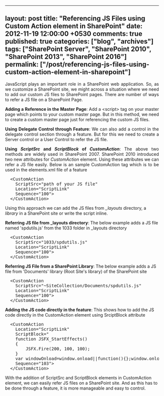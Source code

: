 ---
layout: post
title: "Referencing JS Files using Custom Action element in SharePoint"
date: 2012-11-19 12:00:00 +0530
comments: true
published: true
categories: ["blog", "archives"]
tags: ["SharePoint Server", "SharePoint 2010", "SharePoint 2013", "SharePoint 2016"]
permalink: ["/post/referencing-js-files-using-custom-action-element-in-sharepoint"]
  ---
<!-- more -->
<p style="text-align: justify;">JavaScript plays an important role in a SharePoint web application. So, as we customize a SharePoint site, we might across a situation where we need to add our custom JS files to SharePoint pages. There are number of ways to refer a JS file on a SharePoint Page.</p>
<p style="text-align: justify;"><strong>Adding a Reference in the Master Page</strong>: Add a &lt;script&gt; tag on your master page which points to your custom master page. But in this method, we need to create a custom master page just for referencing the custom JS files.</p>
<p style="text-align: justify;"><strong>Using Delegate Control through Feature</strong>: We can also add a control in the delegate control section through a feature. But for this we need to create a Server control or a User Control to refer the JS file.</p>
<p style="text-align: justify;"><strong>Using <em>ScriptSrc</em> and <em>ScriptBlock</em> of <em>CustomAction</em></strong>: The above two methods are widely used in SharePoint 2007. SharePoint 2010 introduced two new attributes for <em>CustomAction</em> element. Using these attributes we can refer a JS file easily. Below is an sample CustomAction tag which is to be used in the elements.xml file of a feature</p>
<pre class="brush:xml;auto-links:false;toolbar:false" contenteditable="false">  &lt;CustomAction
    ScriptSrc="path of your JS file"
    Location="ScriptLink"
    Sequence="100"&gt;
  &lt;/CustomAction&gt;</pre>
<p>Using this approach we can add the JS files from <em>_layouts</em> directory, a <em>library</em> in a SharePoint site or write the script inline.</p>
<p><strong>Referring JS file from _layouts directory</strong>: The below example adds a JS file named 'spdutils.js' from the 1033 folder in _layouts directory</p>
<pre class="brush:xml;auto-links:false;toolbar:false" contenteditable="false">  &lt;CustomAction
    ScriptSrc="1033/spdutils.js"
    Location="ScriptLink"
    Sequence="100"&gt;
  &lt;/CustomAction&gt;</pre>
<p><strong>Referring JS File from a SharePoint Library</strong>: The below example adds a JS file from 'Documents' library (Root Site's library) of the SharePoint site</p>
<pre class="brush:xml;auto-links:false;toolbar:false" contenteditable="false">  &lt;CustomAction
    ScriptSrc="~SiteCollection/Documents/spdutils.js"
    Location="ScriptLink"
    Sequence="100"&gt;
  &lt;/CustomAction&gt;</pre>
<p><strong>Adding the JS code directly in the feature</strong>: This shows how to add the JS code directly in the CustomAction element using SrciptBlock attribute</p>
<pre class="brush:xml;auto-links:false;toolbar:false" contenteditable="false">  &lt;CustomAction
    Location="ScriptLink"
    ScriptBlock="
	function JSFX_StartEffects()
	{
		JSFX.Fire(200, 100, 100);
	}
	var windowOnload=window.onload||function(){};window.onload=function(){JSFX_StartEffects();};"
    Sequence="103"&gt;
  &lt;/CustomAction&gt;</pre>
<p>With the addition of ScriptSrc and ScriptBlock elements in CustomAction element, we can easily refer JS files on a SharePoint site. And as this has to be done through a feature, it is more manageable and easy to control.</p>
